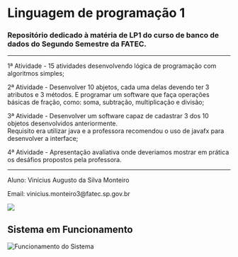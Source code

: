 # Linguagem de programação 1

### Repositório dedicado à matéria de LP1 do curso de banco de dados do Segundo Semestre da FATEC.

<hr>

<p>1ª Atividade - 15 atividades desenvolvendo lógica de programação com algoritmos simples;</p>
<p>2ª Atividade - Desenvolver 10 abjetos, cada uma delas devendo ter 3 atributos e 3 métodos. E programar um software que faça operações básicas de fração, como: soma, subtração, multiplicação e divisão;</p>
<p>3ª Atividade - Desenvolver um software capaz de cadastrar 3 dos 10 objetos desenvolvidos anteriormente.<br>Requisito era utilizar java  e a professora recomendou o uso de javafx para desenvolver a interface;</p>
<p>4ª Atividade - Apresentação avaliativa onde deveriamos mostrar em prática os desáfios propostos pela professora.</p>

<hr>

<p>Aluno: Vinícius Augusto da Silva Monteiro</p>
<p>Email: vinicius.monteiro3@fatec.sp.gov.br</p>
<a href="https://br.linkedin.com/in/viniciusvasm" rel="nofollow"><img src="https://camo.githubusercontent.com/7229a5e67820b789be24160b194ebd58a3b11d0e6c6fae799609d421af60628e/68747470733a2f2f696d672e736869656c64732e696f2f62616467652f6c696e6b6564696e2d2532333030373742352e7376673f267374796c653d666f722d7468652d6261646765266c6f676f3d6c696e6b6564696e266c6f676f436f6c6f723d30303737423526636f6c6f723d434544344441" data-canonical-src="https://img.shields.io/badge/linkedin-%230077B5.svg?&amp;style=for-the-badge&amp;logo=linkedin&amp;logoColor=0077B5&amp;color=CED4DA" style="max-width: 100%;"></a>

## Sistema em Funcionamento

![Funcionamento do Sistema](gravação/gif.gif)